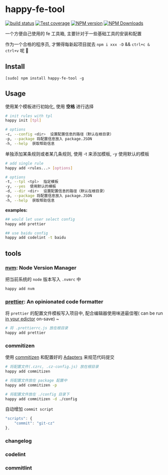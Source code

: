 # happy-fe-tool

[![build status](https://img.shields.io/travis/cyseria/happy-fe-tool/master.svg?style=flat-square)](https://travis-ci.org/cyseria/happy-fe-tool)
[![Test coverage](https://img.shields.io/codecov/c/github/cyseria/happy-fe-tool.svg?style=flat-square)](https://codecov.io/github/cyseria/happy-fe-tool?branch=master)
[![NPM version](https://img.shields.io/npm/v/happy-fe-tool.svg?style=flat-square)](https://www.npmjs.com/package/happy-fe-tool)
[![NPM Downloads](https://img.shields.io/npm/dm/happy-fe-tool.svg?style=flat-square&maxAge=43200)](https://www.npmjs.com/package/happy-fe-tool)

一个方便自己使用的 fe 工具箱, 主要针对于一些基础工具的安装和配置

作为一个合格的程序员, 才懒得每新起项目就去 `npm i xxx -D` && `ctrl+c & ctrl+v` 呢 🌝

## Install
```
[sudo] npm install happy-fe-tool -g
```

## Usage

使用某个模板进行初始化, 使用 **空格** 进行选择

```bash
# init rules with tpl
happy init [tpl]

# options
-c, --config <dir>  设置配置信息的路径（默认在根目录）
-p, --package 将配置信息放入 package.JSON
-h, --help  获取帮助信息
```

单独添加某条规则或者某几条规则, 使用 -t 来添加模板, -y 使用默认的模板

```bash
# add single rule
happy add <rules...> [options]

# options
-t, --tpl <tpl>  指定模板
-y, --yes  使用默认的模板
-d, --dir <dir>  设置配置信息的路径（默认在根目录）
-p, --package 将配置信息放入 package.JSON
-h, --help  获取帮助信息
```

**examples:**

```bash
## would let user select config
happy add prettier

## use baidu config
happy add codelint -t baidu
```

## tools
### [nvm](https://github.com/creationix/nvm): Node Version Manager

把当前系统的 `node` 版本写入 `.nvmrc` 中

```bash
happy add nvm
```

### [prettier](https://github.com/prettier/prettier): An opinionated code formatter

将 `prettier` 的配置文件模板写入项目中, 配合编辑器使用味道最佳喔( can be run [in your edictor](https://prettier.io/docs/en/editors.html) on-save) ~

```bash
# 将 .prettierrc.js 放在根目录
happy add prettier
```

### commitizen

使用 [commitizen](https://github.com/commitizen/cz-cli) 和配置好的 [Adapters](https://github.com/commitizen/cz-cli#adapters) 来规范代码提交


```bash
# 将配置文件(.czrc, .cz-config.js) 放在根目录
happy add commitizen

# 将配置文件放在 package 配置中
happy add commitizen -p

# 将配置文件放在 ./config 目录下
happy add commitizen -d ./config
```

自动增加 `commit script`

```javascript
"scripts": {
    "commit": "git-cz"
},
```

### changelog

### codelint

### commitlint

